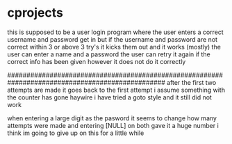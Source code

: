 # cprojects
this is supposed to be a user login program
where the user enters a correct username and password get in
but if the username and password are not correct within 3 or above 3 try's it kicks them out
and it works (mostly) the user can enter a name and a password
the user can retry it again if the correct info has been given
however it does not do it correctly

#################################################################################################
after the first two attempts are made it goes back to the first attempt
i assume something with the counter has gone haywire
i have tried a goto style and it still did not work

when entering a large digit as the pasword it seems to change how many attempts were made 
and entering [NULL] on both gave it a huge number
i think im going to give up on this for a little while
